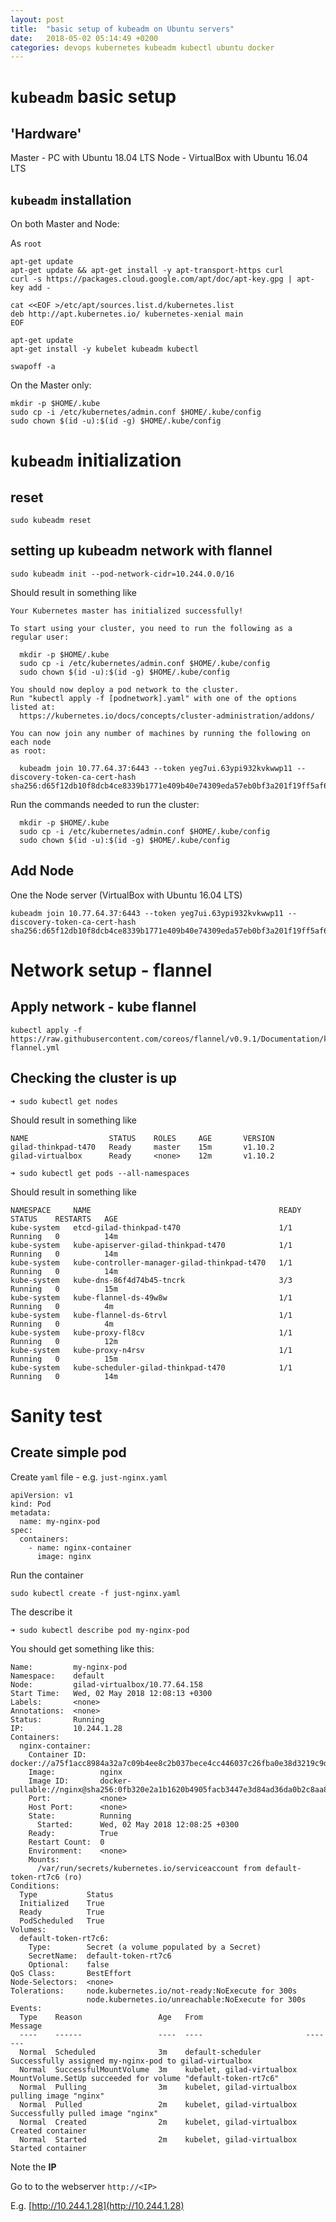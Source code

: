 ```yaml
---
layout: post
title:  "basic setup of kubeadm on Ubuntu servers"
date:   2018-05-02 05:14:49 +0200
categories: devops kubernetes kubeadm kubectl ubuntu docker
---
```

# `kubeadm` basic setup

## 'Hardware'

Master - PC with Ubuntu 18.04 LTS
Node - VirtualBox with Ubuntu 16.04 LTS

## `kubeadm` installation 

On both Master and Node:


As `root`

```
apt-get update
apt-get update && apt-get install -y apt-transport-https curl
curl -s https://packages.cloud.google.com/apt/doc/apt-key.gpg | apt-key add -
```

```
cat <<EOF >/etc/apt/sources.list.d/kubernetes.list
deb http://apt.kubernetes.io/ kubernetes-xenial main
EOF
```
    
```
apt-get update
apt-get install -y kubelet kubeadm kubectl
```

```
swapoff -a
```

On the Master only:

```
mkdir -p $HOME/.kube
sudo cp -i /etc/kubernetes/admin.conf $HOME/.kube/config
sudo chown $(id -u):$(id -g) $HOME/.kube/config
```

# `kubeadm` initialization  

## reset 

```
sudo kubeadm reset
```

## setting up kubeadm network with flannel 

```
sudo kubeadm init --pod-network-cidr=10.244.0.0/16
```

Should result in something like

```
Your Kubernetes master has initialized successfully!

To start using your cluster, you need to run the following as a regular user:

  mkdir -p $HOME/.kube
  sudo cp -i /etc/kubernetes/admin.conf $HOME/.kube/config
  sudo chown $(id -u):$(id -g) $HOME/.kube/config

You should now deploy a pod network to the cluster.
Run "kubectl apply -f [podnetwork].yaml" with one of the options listed at:
  https://kubernetes.io/docs/concepts/cluster-administration/addons/

You can now join any number of machines by running the following on each node
as root:

  kubeadm join 10.77.64.37:6443 --token yeg7ui.63ypi932kvkwwp11 --discovery-token-ca-cert-hash sha256:d65f12db10f8dcb4ce8339b1771e409b40e74309eda57eb0bf3a201f19ff5af6
```

Run the commands needed to run the cluster:

```
  mkdir -p $HOME/.kube
  sudo cp -i /etc/kubernetes/admin.conf $HOME/.kube/config
  sudo chown $(id -u):$(id -g) $HOME/.kube/config
```

## Add Node

One the Node server (VirtualBox with Ubuntu 16.04 LTS)

```
kubeadm join 10.77.64.37:6443 --token yeg7ui.63ypi932kvkwwp11 --discovery-token-ca-cert-hash sha256:d65f12db10f8dcb4ce8339b1771e409b40e74309eda57eb0bf3a201f19ff5af6
```


# Network setup - flannel

## Apply network - kube flannel

```
kubectl apply -f https://raw.githubusercontent.com/coreos/flannel/v0.9.1/Documentation/kube-flannel.yml
```

## Checking the cluster is up

```
➜ sudo kubectl get nodes
```

Should result in something like 

```
NAME                  STATUS    ROLES     AGE       VERSION
gilad-thinkpad-t470   Ready     master    15m       v1.10.2
gilad-virtualbox      Ready     <none>    12m       v1.10.2
```

```
➜ sudo kubectl get pods --all-namespaces
```

Should result in something like 

```
NAMESPACE     NAME                                          READY     STATUS    RESTARTS   AGE
kube-system   etcd-gilad-thinkpad-t470                      1/1       Running   0          14m
kube-system   kube-apiserver-gilad-thinkpad-t470            1/1       Running   0          14m
kube-system   kube-controller-manager-gilad-thinkpad-t470   1/1       Running   0          14m
kube-system   kube-dns-86f4d74b45-tncrk                     3/3       Running   0          15m
kube-system   kube-flannel-ds-49w8w                         1/1       Running   0          4m
kube-system   kube-flannel-ds-6trvl                         1/1       Running   0          4m
kube-system   kube-proxy-fl8cv                              1/1       Running   0          12m
kube-system   kube-proxy-n4rsv                              1/1       Running   0          15m
kube-system   kube-scheduler-gilad-thinkpad-t470            1/1       Running   0          14m
```

# Sanity test 

## Create simple pod 

Create `yaml` file - e.g. `just-nginx.yaml`

```   
apiVersion: v1
kind: Pod
metadata:
  name: my-nginx-pod
spec:
  containers:
    - name: nginx-container
      image: nginx
```

Run the container 

```
sudo kubectl create -f just-nginx.yaml
```

The describe it

```
➜ sudo kubectl describe pod my-nginx-pod        
```

You should get something like this:

```
Name:         my-nginx-pod
Namespace:    default
Node:         gilad-virtualbox/10.77.64.158
Start Time:   Wed, 02 May 2018 12:08:13 +0300
Labels:       <none>
Annotations:  <none>
Status:       Running
IP:           10.244.1.28
Containers:
  nginx-container:
    Container ID:   docker://a75f1acc8984a32a7c09b4ee8c2b037bece4cc446037c26fba0e38d3219c9d45
    Image:          nginx
    Image ID:       docker-pullable://nginx@sha256:0fb320e2a1b1620b4905facb3447e3d84ad36da0b2c8aa8fe3a5a81d1187b884
    Port:           <none>
    Host Port:      <none>
    State:          Running
      Started:      Wed, 02 May 2018 12:08:25 +0300
    Ready:          True
    Restart Count:  0
    Environment:    <none>
    Mounts:
      /var/run/secrets/kubernetes.io/serviceaccount from default-token-rt7c6 (ro)
Conditions:
  Type           Status
  Initialized    True 
  Ready          True 
  PodScheduled   True 
Volumes:
  default-token-rt7c6:
    Type:        Secret (a volume populated by a Secret)
    SecretName:  default-token-rt7c6
    Optional:    false
QoS Class:       BestEffort
Node-Selectors:  <none>
Tolerations:     node.kubernetes.io/not-ready:NoExecute for 300s
                 node.kubernetes.io/unreachable:NoExecute for 300s
Events:
  Type    Reason                 Age   From                       Message
  ----    ------                 ----  ----                       -------
  Normal  Scheduled              3m    default-scheduler          Successfully assigned my-nginx-pod to gilad-virtualbox
  Normal  SuccessfulMountVolume  3m    kubelet, gilad-virtualbox  MountVolume.SetUp succeeded for volume "default-token-rt7c6"
  Normal  Pulling                3m    kubelet, gilad-virtualbox  pulling image "nginx"
  Normal  Pulled                 2m    kubelet, gilad-virtualbox  Successfully pulled image "nginx"
  Normal  Created                2m    kubelet, gilad-virtualbox  Created container
  Normal  Started                2m    kubelet, gilad-virtualbox  Started container
```

Note the **IP**

Go to to the webserver `http://<IP>`

E.g. [http://10.244.1.28](http://10.244.1.28)
